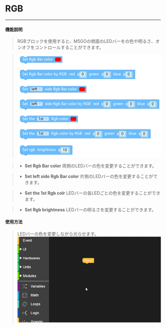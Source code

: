 # RGB
__________________________

#### 機能説明

>RGBブロックを使用すると、M5GOの側面のLEDバーをの色や明るさ、オンオフをコントロールすることができます。

>![RGB](/image/Hardwares/RGB.png)

>* __Set Rgb Bar color__
両側のLEDバーの色を変更することができます。

>* __Set left side Rgb Bar color__
片側のLEDバーの色を変更することができます。

>* __Set the 1st Rgb colr__
LEDバーの各LEDごとの色を変更することができます。

>* __Set Rgb brightness__
LEDバーの明るさを変更することができます。

#### 使用方法

>LEDバーの色を変更しながら光らせます。
>![RGB_user](/image/Hardwares/RGB_user.gif)